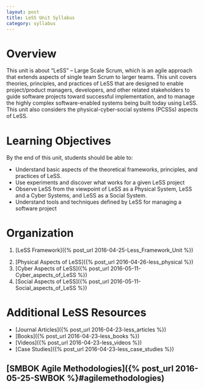```yaml
---
layout: post
title: LeSS Unit Syllabus
category: syllabus
---
```



# Overview

This unit is about “LeSS” – Large Scale Scrum, which is an agile approach that extends aspects of single team Scrum to larger teams.  This unit covers theories, principles, and practices of LeSS that are designed to enable project/product managers, developers, and other related stakeholders to guide software projects toward successful implementation, and to manage the highly complex software-enabled systems being built today using LeSS. This unit also considers the physical-cyber-social systems (PCSSs) aspects of LeSS.

# Learning Objectives

By the end of this unit, students should be able to:

 - Understand basic aspects of the theoretical frameworks, principles, and practices of LeSS.
 - Use experiments and discover what works for a given LeSS project
 - Observe LeSS from the viewpoint of LeSS as a Physical System, LeSS and a Cyber Systems, and LeSS as a Social System. 
 - Understand tools and techniques defined by LeSS for managing a software project

# Organization

 1. [LeSS Framework]({% post_url 2016-04-25-Less_Framework_Unit %}) 
 <!-- 2. LeSS Principles, Theories, and Practices -->
 2. [Physical Aspects of LeSS]({% post_url 2016-04-26-less_physical %}) 
 3. [Cyber Aspects of LeSS]({% post_url 2016-05-11-Cyber_aspects_of_LeSS %})
 4. [Social Aspects of LeSS]({% post_url 2016-05-11-Social_aspects_of_LeSS %})
 <!-- 6. Student Assessment of LeSS Unit -->

# Additional LeSS Resources

- [Journal Articles]({% post_url 2016-04-23-less_articles %}) 
- [Books]({% post_url 2016-04-23-less_books %}) 
- [Videos]({% post_url 2016-04-23-less_videos %}) 
- [Case Studies]({% post_url 2016-04-23-less_case_studies %}) 

## [SMBOK Agile Methodologies]({% post_url 2016-05-25-SWBOK %}#agilemethodologies)
